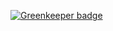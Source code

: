 

[![Greenkeeper badge](https://badges.greenkeeper.io/kumavis/json-rpc-middleware-stream.svg)](https://greenkeeper.io/)